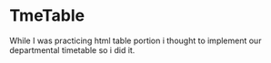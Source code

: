 # TmeTable

While I was practicing html table portion i thought to implement our departmental timetable so i did it.
